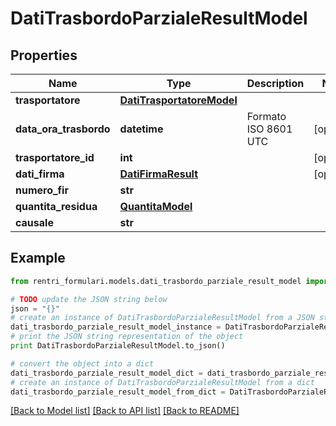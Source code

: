 # DatiTrasbordoParzialeResultModel


## Properties
Name | Type | Description | Notes
------------ | ------------- | ------------- | -------------
**trasportatore** | [**DatiTrasportatoreModel**](DatiTrasportatoreModel.md) |  | 
**data_ora_trasbordo** | **datetime** | Formato ISO 8601 UTC | [optional] 
**trasportatore_id** | **int** |  | [optional] 
**dati_firma** | [**DatiFirmaResult**](DatiFirmaResult.md) |  | [optional] 
**numero_fir** | **str** |  | 
**quantita_residua** | [**QuantitaModel**](QuantitaModel.md) |  | 
**causale** | **str** |  | 

## Example

```python
from rentri_formulari.models.dati_trasbordo_parziale_result_model import DatiTrasbordoParzialeResultModel

# TODO update the JSON string below
json = "{}"
# create an instance of DatiTrasbordoParzialeResultModel from a JSON string
dati_trasbordo_parziale_result_model_instance = DatiTrasbordoParzialeResultModel.from_json(json)
# print the JSON string representation of the object
print DatiTrasbordoParzialeResultModel.to_json()

# convert the object into a dict
dati_trasbordo_parziale_result_model_dict = dati_trasbordo_parziale_result_model_instance.to_dict()
# create an instance of DatiTrasbordoParzialeResultModel from a dict
dati_trasbordo_parziale_result_model_from_dict = DatiTrasbordoParzialeResultModel.from_dict(dati_trasbordo_parziale_result_model_dict)
```
[[Back to Model list]](../README.md#documentation-for-models) [[Back to API list]](../README.md#documentation-for-api-endpoints) [[Back to README]](../README.md)


